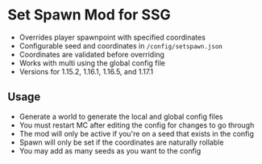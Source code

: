 # Set Spawn Mod for SSG

* Overrides player spawnpoint with specified coordinates
* Configurable seed and coordinates in `/config/setspawn.json`
* Coordinates are validated before overriding
* Works with multi using the global config file
* Versions for 1.15.2, 1.16.1, 1.16.5, and 1.17.1

## Usage

* Generate a world to generate the local and global config files
* You must restart MC after editing the config for changes to go through
* The mod will only be active if you're on a seed that exists in the config
* Spawn will only be set if the coordinates are naturally rollable
* You may add as many seeds as you want to the config